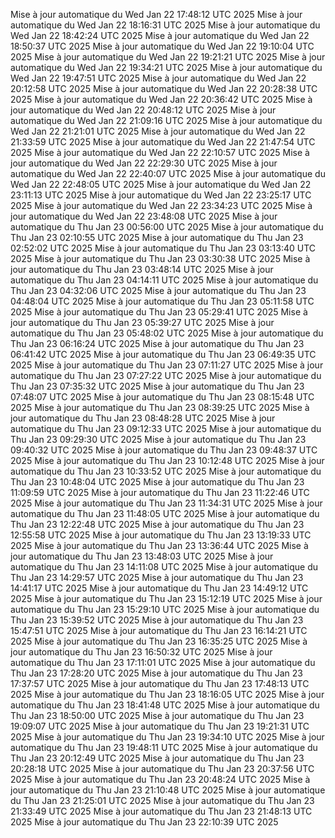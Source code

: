 Mise à jour automatique du Wed Jan 22 17:48:12 UTC 2025
Mise à jour automatique du Wed Jan 22 18:16:31 UTC 2025
Mise à jour automatique du Wed Jan 22 18:42:24 UTC 2025
Mise à jour automatique du Wed Jan 22 18:50:37 UTC 2025
Mise à jour automatique du Wed Jan 22 19:10:04 UTC 2025
Mise à jour automatique du Wed Jan 22 19:21:21 UTC 2025
Mise à jour automatique du Wed Jan 22 19:34:21 UTC 2025
Mise à jour automatique du Wed Jan 22 19:47:51 UTC 2025
Mise à jour automatique du Wed Jan 22 20:12:58 UTC 2025
Mise à jour automatique du Wed Jan 22 20:28:38 UTC 2025
Mise à jour automatique du Wed Jan 22 20:36:42 UTC 2025
Mise à jour automatique du Wed Jan 22 20:48:12 UTC 2025
Mise à jour automatique du Wed Jan 22 21:09:16 UTC 2025
Mise à jour automatique du Wed Jan 22 21:21:01 UTC 2025
Mise à jour automatique du Wed Jan 22 21:33:59 UTC 2025
Mise à jour automatique du Wed Jan 22 21:47:54 UTC 2025
Mise à jour automatique du Wed Jan 22 22:10:57 UTC 2025
Mise à jour automatique du Wed Jan 22 22:29:30 UTC 2025
Mise à jour automatique du Wed Jan 22 22:40:07 UTC 2025
Mise à jour automatique du Wed Jan 22 22:48:05 UTC 2025
Mise à jour automatique du Wed Jan 22 23:11:13 UTC 2025
Mise à jour automatique du Wed Jan 22 23:25:17 UTC 2025
Mise à jour automatique du Wed Jan 22 23:34:23 UTC 2025
Mise à jour automatique du Wed Jan 22 23:48:08 UTC 2025
Mise à jour automatique du Thu Jan 23 00:56:00 UTC 2025
Mise à jour automatique du Thu Jan 23 02:10:55 UTC 2025
Mise à jour automatique du Thu Jan 23 02:52:02 UTC 2025
Mise à jour automatique du Thu Jan 23 03:13:40 UTC 2025
Mise à jour automatique du Thu Jan 23 03:30:38 UTC 2025
Mise à jour automatique du Thu Jan 23 03:48:14 UTC 2025
Mise à jour automatique du Thu Jan 23 04:14:11 UTC 2025
Mise à jour automatique du Thu Jan 23 04:32:06 UTC 2025
Mise à jour automatique du Thu Jan 23 04:48:04 UTC 2025
Mise à jour automatique du Thu Jan 23 05:11:58 UTC 2025
Mise à jour automatique du Thu Jan 23 05:29:41 UTC 2025
Mise à jour automatique du Thu Jan 23 05:39:27 UTC 2025
Mise à jour automatique du Thu Jan 23 05:48:02 UTC 2025
Mise à jour automatique du Thu Jan 23 06:16:24 UTC 2025
Mise à jour automatique du Thu Jan 23 06:41:42 UTC 2025
Mise à jour automatique du Thu Jan 23 06:49:35 UTC 2025
Mise à jour automatique du Thu Jan 23 07:11:27 UTC 2025
Mise à jour automatique du Thu Jan 23 07:27:22 UTC 2025
Mise à jour automatique du Thu Jan 23 07:35:32 UTC 2025
Mise à jour automatique du Thu Jan 23 07:48:07 UTC 2025
Mise à jour automatique du Thu Jan 23 08:15:48 UTC 2025
Mise à jour automatique du Thu Jan 23 08:39:25 UTC 2025
Mise à jour automatique du Thu Jan 23 08:48:28 UTC 2025
Mise à jour automatique du Thu Jan 23 09:12:33 UTC 2025
Mise à jour automatique du Thu Jan 23 09:29:30 UTC 2025
Mise à jour automatique du Thu Jan 23 09:40:32 UTC 2025
Mise à jour automatique du Thu Jan 23 09:48:37 UTC 2025
Mise à jour automatique du Thu Jan 23 10:12:48 UTC 2025
Mise à jour automatique du Thu Jan 23 10:33:52 UTC 2025
Mise à jour automatique du Thu Jan 23 10:48:04 UTC 2025
Mise à jour automatique du Thu Jan 23 11:09:59 UTC 2025
Mise à jour automatique du Thu Jan 23 11:22:46 UTC 2025
Mise à jour automatique du Thu Jan 23 11:34:31 UTC 2025
Mise à jour automatique du Thu Jan 23 11:48:05 UTC 2025
Mise à jour automatique du Thu Jan 23 12:22:48 UTC 2025
Mise à jour automatique du Thu Jan 23 12:55:58 UTC 2025
Mise à jour automatique du Thu Jan 23 13:19:33 UTC 2025
Mise à jour automatique du Thu Jan 23 13:36:44 UTC 2025
Mise à jour automatique du Thu Jan 23 13:48:03 UTC 2025
Mise à jour automatique du Thu Jan 23 14:11:08 UTC 2025
Mise à jour automatique du Thu Jan 23 14:29:57 UTC 2025
Mise à jour automatique du Thu Jan 23 14:41:17 UTC 2025
Mise à jour automatique du Thu Jan 23 14:49:12 UTC 2025
Mise à jour automatique du Thu Jan 23 15:12:19 UTC 2025
Mise à jour automatique du Thu Jan 23 15:29:10 UTC 2025
Mise à jour automatique du Thu Jan 23 15:39:52 UTC 2025
Mise à jour automatique du Thu Jan 23 15:47:51 UTC 2025
Mise à jour automatique du Thu Jan 23 16:14:21 UTC 2025
Mise à jour automatique du Thu Jan 23 16:35:25 UTC 2025
Mise à jour automatique du Thu Jan 23 16:50:32 UTC 2025
Mise à jour automatique du Thu Jan 23 17:11:01 UTC 2025
Mise à jour automatique du Thu Jan 23 17:28:20 UTC 2025
Mise à jour automatique du Thu Jan 23 17:37:57 UTC 2025
Mise à jour automatique du Thu Jan 23 17:48:13 UTC 2025
Mise à jour automatique du Thu Jan 23 18:16:05 UTC 2025
Mise à jour automatique du Thu Jan 23 18:41:48 UTC 2025
Mise à jour automatique du Thu Jan 23 18:50:00 UTC 2025
Mise à jour automatique du Thu Jan 23 19:09:07 UTC 2025
Mise à jour automatique du Thu Jan 23 19:21:31 UTC 2025
Mise à jour automatique du Thu Jan 23 19:34:10 UTC 2025
Mise à jour automatique du Thu Jan 23 19:48:11 UTC 2025
Mise à jour automatique du Thu Jan 23 20:12:49 UTC 2025
Mise à jour automatique du Thu Jan 23 20:28:18 UTC 2025
Mise à jour automatique du Thu Jan 23 20:37:56 UTC 2025
Mise à jour automatique du Thu Jan 23 20:48:24 UTC 2025
Mise à jour automatique du Thu Jan 23 21:10:48 UTC 2025
Mise à jour automatique du Thu Jan 23 21:25:01 UTC 2025
Mise à jour automatique du Thu Jan 23 21:33:49 UTC 2025
Mise à jour automatique du Thu Jan 23 21:48:13 UTC 2025
Mise à jour automatique du Thu Jan 23 22:10:39 UTC 2025
